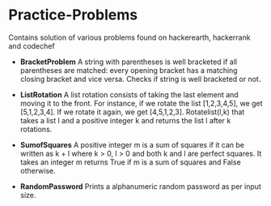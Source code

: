 # Practice-Problems

Contains solution of various problems found on hackerearth, hackerrank and codechef

- **BracketProblem**
A string with parentheses is well bracketed if all parentheses are matched: every opening bracket has a matching closing bracket and vice versa.
Checks if string is well bracketed or not.

- **ListRotation**
A list rotation consists of taking the last element and moving it to the front. For instance, if we rotate the list [1,2,3,4,5], we get [5,1,2,3,4]. If we rotate it again, we get [4,5,1,2,3]. Rotatelist(l,k) that takes a list l and a positive integer k and returns the list l after k rotations.

- **SumofSquares** 
A positive integer m is a sum of squares if it can be written as k + l where k > 0, l > 0 and both k and l are perfect squares. It takes an integer m returns True if m is a sum of squares and False otherwise.

- **RandomPassword**
Prints a alphanumeric random password as per input size.
